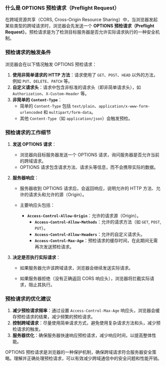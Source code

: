 ### 什么是 OPTIONS 预检请求（Preflight Request）

在跨域资源共享（CORS, Cross-Origin Resource Sharing）中，当浏览器发起某些类型的跨域请求时，浏览器会先发送一个 **OPTIONS 预检请求（Preflight Request）**。预检请求是为了检测目标服务器是否允许实际请求执行的一种安全机制。

### 预检请求的触发条件

浏览器会在以下情况触发 OPTIONS 预检请求：

1. **使用非简单请求的 HTTP 方法**：请求使用了 `GET`、`POST`、`HEAD` 以外的方法，例如 `PUT`、`DELETE`、`PATCH` 等。
2. **自定义请求头**：请求中包含非标准的请求头（即非简单请求头），如 `Authorization`、`X-Custom-Header` 等。
3. **非简单的 `Content-Type`**：
   - 简单的 `Content-Type` 包括 `text/plain`、`application/x-www-form-urlencoded` 和 `multipart/form-data`。
   - 其他 `Content-Type`（如 `application/json`）会触发预检。

### 预检请求的工作细节

1. **发送 OPTIONS 请求**：

   - 浏览器向目标服务器发送一个 OPTIONS 请求，询问服务器是否允许当前的跨域请求。
   - OPTIONS 请求包含请求方法、请求头等信息，而不会携带实际的数据。

2. **服务器响应**：

   - 服务器收到 OPTIONS 请求后，会返回响应，说明允许的 HTTP 方法、允许的请求头和允许的源（Origin）。

   - 主要响应头包括：
     - **`Access-Control-Allow-Origin`**：允许的请求源（Origin）。
       - **`Access-Control-Allow-Methods`**：允许的请求方法（如 `GET`, `POST`, `PUT`）。
       - **`Access-Control-Allow-Headers`**：允许的自定义请求头。
       - **`Access-Control-Max-Age`**：预检请求的缓存时间，在此期间无需再次发送预检请求。

3. **决定是否执行实际请求**：

   - 如果服务器允许该跨域请求，浏览器会继续发送实际请求。

   - 如果服务器拒绝（没有正确返回 CORS 响应头），浏览器将拦截实际请求，阻止其执行。

### 预检请求的优化建议

1. **减少预检请求频率**：通过设置 `Access-Control-Max-Age` 响应头，浏览器会缓存预检请求的结果，减少频繁的预检请求。
2. **控制跨域请求**：尽量使用简单请求方式，避免使用复杂请求方法和头，减少预检请求的触发。
3. **服务器优化**：确保服务器快速响应预检请求，减少响应时间，以提高整体性能。

OPTIONS 预检请求是浏览器的一种保护机制，确保跨域请求符合服务器安全策略。理解并正确处理预检请求，可以有效减少跨域通信中的安全问题和性能开销。